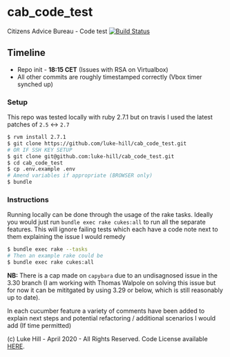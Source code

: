 # cab_code_test
Citizens Advice Bureau - Code test
[![Build Status](https://travis-ci.com/luke-hill/cab_code_test.svg?token=kSzQqszFjGyM7ckZ4kqs&branch=master)](https://travis-ci.com/luke-hill/cab_code_test)

## Timeline

- Repo init - **18:15 CET** (Issues with RSA on Virtualbox)
- All other commits are roughly timestamped correctly (Vbox timer synched up)

### Setup

This repo was tested locally with ruby 2.7.1 but on travis I used the latest patches of
`2.5` <-> `2.7`
```bash
$ rvm install 2.7.1
$ git clone https://github.com/luke-hill/cab_code_test.git
# OR IF SSH KEY SETUP
$ git clone git@github.com:luke-hill/cab_code_test.git
$ cd cab_code_test
$ cp .env.example .env
# Amend variables if appropriate (BROWSER only)
$ bundle
```

### Instructions

Running locally can be done through the usage of the rake tasks. Ideally you would just run
`bundle exec rake cukes:all` to run all the separate features. This will ignore failing tests
which each have a code note next to them explaining the issue I would remedy

```bash
$ bundle exec rake --tasks
# Then an example rake could be
$ bundle exec rake cukes:all
```

**NB:** There is a cap made on `capybara` due to an undisagnosed issue in the 3.30 branch
(I am working with Thomas Walpole on solving this issue but for now it can be mititgated
by using 3.29 or below, which is still reasonably up to date).

In each cucumber feature a variety of comments have been added to explain next steps and
potential refactoring / additional scenarios I would add (If time permitted)

(c) Luke Hill - April 2020 - All Rights Reserved.
Code License available [HERE](https://www.github.com/luke-hill/cab_code_test/blob/master/LICENSE).
